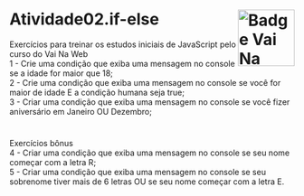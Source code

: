 # Atividade02.if-else <img src="https://i.ibb.co/QpLTKSz/badge-M2-T2.png" alt="Badge Vai Na Web T2.1" width="100" align="right">

Exercícios para treinar os estudos iniciais de JavaScript pelo curso do Vai Na Web<br>
1 - Crie uma condição que exiba uma mensagem no console se a idade for maior que 18;<br>
2 - Crie uma condição que exiba uma mensagem no console se você for maior de idade E a condição humana seja true;<br>
3 - Criar uma condição que exiba uma mensagem no console se você fizer aniversário em Janeiro OU Dezembro;<br>
#
Exercícios bônus<br>
4 - Criar uma condição que exiba uma mensagem no console se seu nome começar com a letra R;<br>
5 - Criar uma condição que exiba uma mensagem no console se seu sobrenome tiver mais de 6 letras OU se seu nome começar com a letra E.

